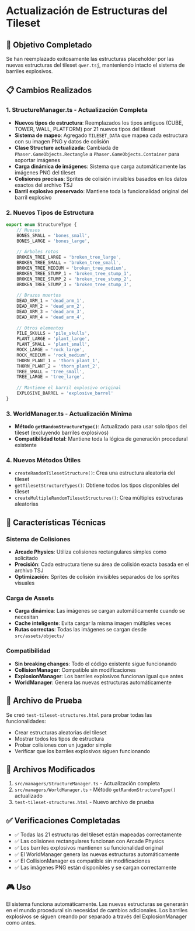 # Actualización de Estructuras del Tileset

## 🎯 Objetivo Completado
Se han reemplazado exitosamente las estructuras placeholder por las nuevas estructuras del tileset `qwer.tsj`, manteniendo intacto el sistema de barriles explosivos.

## 📋 Cambios Realizados

### 1. StructureManager.ts - Actualización Completa
- **Nuevos tipos de estructura**: Reemplazados los tipos antiguos (CUBE, TOWER, WALL, PLATFORM) por 21 nuevos tipos del tileset
- **Sistema de mapeo**: Agregado `TILESET_DATA` que mapea cada estructura con su imagen PNG y datos de colisión
- **Clase Structure actualizada**: Cambiada de `Phaser.GameObjects.Rectangle` a `Phaser.GameObjects.Container` para soportar imágenes
- **Carga dinámica de imágenes**: Sistema que carga automáticamente las imágenes PNG del tileset
- **Colisiones precisas**: Sprites de colisión invisibles basados en los datos exactos del archivo TSJ
- **Barril explosivo preservado**: Mantiene toda la funcionalidad original del barril explosivo

### 2. Nuevos Tipos de Estructura
```typescript
export enum StructureType {
    // Huesos
    BONES_SMALL = 'bones_small',
    BONES_LARGE = 'bones_large',
    
    // Árboles rotos
    BROKEN_TREE_LARGE = 'broken_tree_large',
    BROKEN_TREE_SMALL = 'broken_tree_small',
    BROKEN_TREE_MEDIUM = 'broken_tree_medium',
    BROKEN_TREE_STUMP_1 = 'broken_tree_stump_1',
    BROKEN_TREE_STUMP_2 = 'broken_tree_stump_2',
    BROKEN_TREE_STUMP_3 = 'broken_tree_stump_3',
    
    // Brazos muertos
    DEAD_ARM_1 = 'dead_arm_1',
    DEAD_ARM_2 = 'dead_arm_2',
    DEAD_ARM_3 = 'dead_arm_3',
    DEAD_ARM_4 = 'dead_arm_4',
    
    // Otros elementos
    PILE_SKULLS = 'pile_skulls',
    PLANT_LARGE = 'plant_large',
    PLANT_SMALL = 'plant_small',
    ROCK_LARGE = 'rock_large',
    ROCK_MEDIUM = 'rock_medium',
    THORN_PLANT_1 = 'thorn_plant_1',
    THORN_PLANT_2 = 'thorn_plant_2',
    TREE_SMALL = 'tree_small',
    TREE_LARGE = 'tree_large',
    
    // Mantiene el barril explosivo original
    EXPLOSIVE_BARREL = 'explosive_barrel'
}
```

### 3. WorldManager.ts - Actualización Mínima
- **Método `getRandomStructureType()`**: Actualizado para usar solo tipos del tileset (excluyendo barriles explosivos)
- **Compatibilidad total**: Mantiene toda la lógica de generación procedural existente

### 4. Nuevos Métodos Útiles
- `createRandomTilesetStructure()`: Crea una estructura aleatoria del tileset
- `getTilesetStructureTypes()`: Obtiene todos los tipos disponibles del tileset
- `createMultipleRandomTilesetStructures()`: Crea múltiples estructuras aleatorias

## 🔧 Características Técnicas

### Sistema de Colisiones
- **Arcade Physics**: Utiliza colisiones rectangulares simples como solicitado
- **Precisión**: Cada estructura tiene su área de colisión exacta basada en el archivo TSJ
- **Optimización**: Sprites de colisión invisibles separados de los sprites visuales

### Carga de Assets
- **Carga dinámica**: Las imágenes se cargan automáticamente cuando se necesitan
- **Cache inteligente**: Evita cargar la misma imagen múltiples veces
- **Rutas correctas**: Todas las imágenes se cargan desde `src/assets/objects/`

### Compatibilidad
- **Sin breaking changes**: Todo el código existente sigue funcionando
- **CollisionManager**: Compatible sin modificaciones
- **ExplosionManager**: Los barriles explosivos funcionan igual que antes
- **WorldManager**: Genera las nuevas estructuras automáticamente

## 🧪 Archivo de Prueba
Se creó `test-tileset-structures.html` para probar todas las funcionalidades:
- Crear estructuras aleatorias del tileset
- Mostrar todos los tipos de estructura
- Probar colisiones con un jugador simple
- Verificar que los barriles explosivos siguen funcionando

## 📁 Archivos Modificados
1. `src/managers/StructureManager.ts` - Actualización completa
2. `src/managers/WorldManager.ts` - Método `getRandomStructureType()` actualizado
3. `test-tileset-structures.html` - Nuevo archivo de prueba

## ✅ Verificaciones Completadas
- ✅ Todas las 21 estructuras del tileset están mapeadas correctamente
- ✅ Las colisiones rectangulares funcionan con Arcade Physics
- ✅ Los barriles explosivos mantienen su funcionalidad original
- ✅ El WorldManager genera las nuevas estructuras automáticamente
- ✅ El CollisionManager es compatible sin modificaciones
- ✅ Las imágenes PNG están disponibles y se cargan correctamente

## 🎮 Uso
El sistema funciona automáticamente. Las nuevas estructuras se generarán en el mundo procedural sin necesidad de cambios adicionales. Los barriles explosivos se siguen creando por separado a través del ExplosionManager como antes.